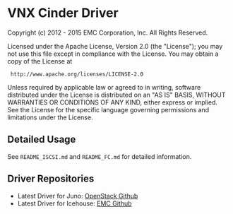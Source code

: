 # VNX Cinder Driver

Copyright (c) 2012 - 2015 EMC Corporation, Inc.
All Rights Reserved.

Licensed under the Apache License, Version 2.0 (the "License"); you may
not use this file except in compliance with the License. You may obtain
a copy of the License at

     http://www.apache.org/licenses/LICENSE-2.0

Unless required by applicable law or agreed to in writing, software
distributed under the License is distributed on an "AS IS" BASIS, WITHOUT
WARRANTIES OR CONDITIONS OF ANY KIND, either express or implied. See the
License for the specific language governing permissions and limitations
under the License.

## Detailed Usage

See `README_ISCSI.md` and `README_FC.md` for detailed information.

## Driver Repositories

* Latest Driver for Juno: [OpenStack Github](https://github.com/openstack/cinder/tree/stable/juno/cinder/volume/drivers/emc)
* Latest Driver for Icehouse: [EMC Github](https://github.com/emc-openstack/vnx-direct-driver)
